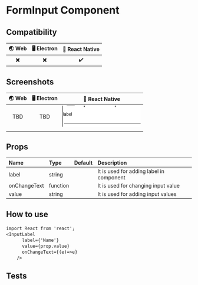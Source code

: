 #  FormInput Component

## Compatibility

| 🌏 Web                   | 🖥 Electron              | 📱 React Native    |
| :----------------------: | :----------------------: | :----------------: |
| :heavy_multiplication_x: | :heavy_multiplication_x: | :heavy_check_mark: |

## Screenshots

| 🌏 Web | 🖥 Electron | 📱 React Native                            |
| :----: | :---------: | :----------------------------------------: |
| TBD    | TBD         | ![FormInput](./Screenshots/InputLabel.png) |
|        |



## Props

| Name         | Type     | Default | Description                               |
| :----------- | :------- | :------ | :---------------------------------------- |
| label        | string   |         | It is used for adding label  in component |
| onChangeText | function |         | It is used for changing input value       |
| value        | string   |         | It is used for adding input values        |


## How to use

```react
import React from 'react';
<InputLabel
      label={'Name'}
      value={prop.value}
      onChangeText={(e)=>e}
    />
```

## Tests
